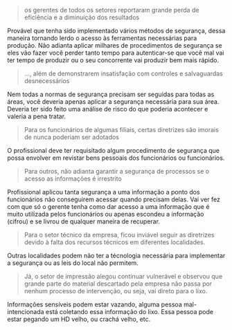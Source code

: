 > os gerentes de todos os setores reportaram grande perda de eficiência e a diminuição dos resultados  

Provável que tenha sido implementado vários métodos de segurança, dessa maneira tornando lerdo o acesso às ferramentas necessárias para produção. Não adianta aplicar milhares de procedimentos de segurança se eles vão fazer você perder tanto tempo para autenticar-se que você mal vai ter tempo de produzir ou o seu concorrente vai produzir bem mais rápido.   

> ..., além de demonstrarem insatisfação com controles e salvaguardas desnecessários  

Nem todas a normas de segurança precisam ser seguidas para todas as áreas, você deveria apenas aplicar a segurança necessária para sua área. Deveria ter sido feito uma análise de risco do que poderia acontecer e valeria a pena tratar.  

> Para os funcionários de algumas filiais, certas diretrizes são imorais de nunca poderiam ser adotados  

O profissional deve ter requisitado algum procedimento de segurança que possa envolver em revistar bens pessoais dos funcionários ou funcionários.  

> Para outros, não adianta garantir a segurança de processos se o acesso as informações é irrestrito  

Profissional aplicou tanta segurança a uma informação a ponto dos funcionários não conseguirem acessar quando precisam delas. Vai ver fez com que só o gerente tenha como dar acesso a uma informação que é muito utilizada pelos funcionários ou apenas escondeu a informação (cifrou) e se livrou de qualquer maneira de recuperar.  

> Para o setor técnico da empresa, ficou inviável seguir as diretrizes devido à falta dos recursos técnicos em diferentes localidades.  

Outras localidades podem não ter a técnologia necessária para implementar a segurança ou as leis do local não permitem.  

> Já, o setor de impressão alegou continuar vulnerável e observou que grande
parte do material descartado pela empresa não passa por nenhum processo de intervenção, ou seja, vai direto para o lixo.  

Informações sensíveis podem estar vazando, alguma pessoa mal-intencionada está coletando essa informação do lixo. Essa pessoa pode estar pegando um HD velho, ou crachá velho, etc.  